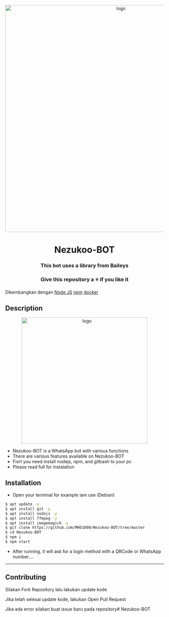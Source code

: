 <p align="center">
    <img src="src/thumbnail.jpg" width="720" alt="logo">
</p>
<h1 align="center">Nezukoo-BOT</h1>
<h3 align="center">This bot uses a library from Baileys</h3>
<h3 align="center">Give this repository a ⭐ if you like it</h3>

Dikembangkan dengan [Node JS](https://nodejs.org/en/download/) [npm](https://www.npmjs.com/) [docker](https://docker.com)

## Description

<p align="center">
    <img src="src/terminal.jpg" width="400" alt="logo">
</p>

-   Nezukoo-BOT is a WhatsApp bot with various functions
-   There are various features available on Nezukoo-BOT
-   Fisrt you need install nodejs, npm, and gitbash to your pc
-   Please read full for instalation

## Installation
- Open your terminal for example iam use (Debian) 
```sh
$ apt update -y
$ apt install git -y
$ apt install nodejs -y
$ apt install ffmpeg -y
$ apt install imagemagick -y
$ git clone https://github.com/MHD1890/Nezukoo-BOT/tree/master
$ cd Nezukoo-BOT
$ npm i 
$ npm start
```
- After running, it will ask for a login method with a QRCode or WhatsApp number....
---------

## Contributing

Silakan Fork Repository lalu lakukan update kode

Jika telah selesai update kode, lakukan Open Pull Request

Jika ada error silakan buat issue baru pada repository# Nezukoo-BOT